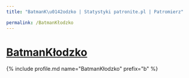```yaml
---
title: "BatmanK\u0142odzko | Statystyki patronite.pl | Patromierz"

permalink: /BatmanKłodzko
---
```


# [BatmanKłodzko](https://patronite.pl/BatmanKłodzko)

{% include profile.md name="BatmanKłodzko" prefix="b" %}
